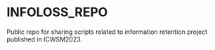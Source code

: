 # INFOLOSS_REPO
Public repo for sharing scripts related to information retention project published in ICWSM2023.
